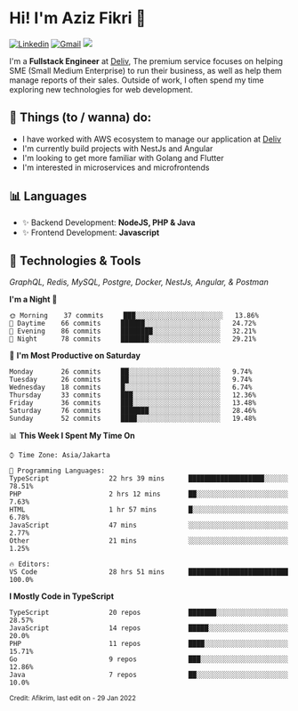 <!-- Greetings -->
# Hi! I'm Aziz Fikri :bow:

<!-- Social Media -->
[![Linkedin](https://img.shields.io/badge/-afikrim-blue?style=flat&logo=Linkedin&logoColor=white)](https://www.linkedin.com/in/afikrim/)
[![Gmail](https://img.shields.io/badge/-afikrim10@gmail.com-c14438?style=flat&logo=Gmail&logoColor=white)](mailto:afikrim10@gmail.com)
![](https://komarev.com/ghpvc/?username=afikrim&label=Visitor&color=2bbc8a)

<!-- Introduction -->
I'm a **Fullstack Engineer** at [Deliv](https://kios.deliv.id), The premium service focuses on helping SME (Small Medium Enterprise) to run their business, as well as help them manage reports of their sales. Outside of work, I often spend my time exploring new technologies for web development.

## 📃 Things (to / wanna) do:
- I have worked with AWS ecosystem to manage our application at [Deliv](https://kios.deliv.id)
- I'm currently build projects with NestJs and Angular
- I'm looking to get more familiar with Golang and Flutter
- I'm interested in microservices and microfrontends

## 📊 Languages
- ✨ Backend Development: **NodeJS, PHP & Java**
- ✨ Frontend Development: **Javascript**

## 🔧 Technologies & Tools
*GraphQL, Redis, MySQL, Postgre, Docker, NestJs, Angular, & Postman*

<!--START_SECTION:waka-->
**I'm a Night 🦉** 

```text
🌞 Morning    37 commits     ███░░░░░░░░░░░░░░░░░░░░░░   13.86% 
🌆 Daytime    66 commits     ██████░░░░░░░░░░░░░░░░░░░   24.72% 
🌃 Evening    86 commits     ████████░░░░░░░░░░░░░░░░░   32.21% 
🌙 Night      78 commits     ███████░░░░░░░░░░░░░░░░░░   29.21%

```
📅 **I'm Most Productive on Saturday** 

```text
Monday       26 commits     ██░░░░░░░░░░░░░░░░░░░░░░░   9.74% 
Tuesday      26 commits     ██░░░░░░░░░░░░░░░░░░░░░░░   9.74% 
Wednesday    18 commits     █░░░░░░░░░░░░░░░░░░░░░░░░   6.74% 
Thursday     33 commits     ███░░░░░░░░░░░░░░░░░░░░░░   12.36% 
Friday       36 commits     ███░░░░░░░░░░░░░░░░░░░░░░   13.48% 
Saturday     76 commits     ███████░░░░░░░░░░░░░░░░░░   28.46% 
Sunday       52 commits     ████░░░░░░░░░░░░░░░░░░░░░   19.48%

```


📊 **This Week I Spent My Time On** 

```text
⌚︎ Time Zone: Asia/Jakarta

💬 Programming Languages: 
TypeScript               22 hrs 39 mins      ███████████████████░░░░░░   78.51% 
PHP                      2 hrs 12 mins       ██░░░░░░░░░░░░░░░░░░░░░░░   7.63% 
HTML                     1 hr 57 mins        █░░░░░░░░░░░░░░░░░░░░░░░░   6.78% 
JavaScript               47 mins             ░░░░░░░░░░░░░░░░░░░░░░░░░   2.77% 
Other                    21 mins             ░░░░░░░░░░░░░░░░░░░░░░░░░   1.25%

🔥 Editors: 
VS Code                  28 hrs 51 mins      █████████████████████████   100.0%

```

**I Mostly Code in TypeScript** 

```text
TypeScript               20 repos            ███████░░░░░░░░░░░░░░░░░░   28.57% 
JavaScript               14 repos            █████░░░░░░░░░░░░░░░░░░░░   20.0% 
PHP                      11 repos            ████░░░░░░░░░░░░░░░░░░░░░   15.71% 
Go                       9 repos             ███░░░░░░░░░░░░░░░░░░░░░░   12.86% 
Java                     7 repos             ██░░░░░░░░░░░░░░░░░░░░░░░   10.0%

```



<!--END_SECTION:waka-->

<sub>Credit: Afikrim, last edit on - 29 Jan 2022</sub>
